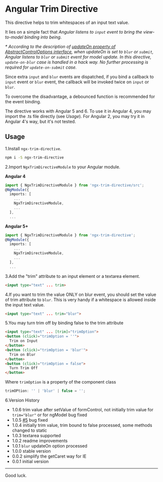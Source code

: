 # Angular Trim Directive

This directive helps to trim whitespaces of an input text value.

It lies on a simple fact that *Angular listens to `input` event to bring the view-to-model binding into being*.

_* According to the description of [updateOn property of AbstractControlOptions interface](https://angular.io/api/forms/AbstractControlOptions), when updateOn is set to `blur` or `submit`, Angular listens to `blur` or `submit` event for model update. In this directive, `update-on-blur` case is handled in a hack way. No further processing is required for `update-on-submit` case._

Since extra `input` and `blur` events are dispatched, if you bind a callback to `input` event or `blur` event, the callback will be invoked twice on `input` or `blur`.

To overcome the disadvantage, a debounced function is recommended for the event binding.

The directive works with Angular 5 and 6. To use it in Angular 4, you may import the .ts file directly (see *Usage*). For Angular 2, you may try it in Angular 4's way, but it's not tested.


## Usage

1.Install `ngx-trim-directive`.

```bash
npm i -S ngx-trim-directive
```

2.Import `NgxTrimDirectiveModule` to your Angular module.

**Angular 4**

```typescript
import { NgxTrimDirectiveModule } from 'ngx-trim-directive/src';
@NgModule({
  imports: [
    ...
    NgxTrimDirectiveModule,
    ...
  ],
  ...
```

**Angular 5+**

```typescript
import { NgxTrimDirectiveModule } from 'ngx-trim-directive';
@NgModule({
  imports: [
    ...
    NgxTrimDirectiveModule,
    ...
  ],
  ...
```

3.Add the "trim" attribute to an input element or a textarea element.

```html
<input type="text" ... trim>
```

4.If you want to trim the value ONLY on blur event, you should set the value of trim attribute to `blur`. This is very handy if a whitespace is allowed inside the input text value.

```html
<input type="text" ... trim="blur">
```

5.You may turn trim off by binding false to the trim attribute

```html
<input type="text" ... [trim]="trimOption">
<button (click)="trimOption = ''">
  Trim on Input
</button>
<button (click)="trimOption = 'blur'">
  Trim on Blur
</button>
<button (click)="trimOption = false">
  Turn Trim Off
</button>
```

Where `trimOption` is a property of the component class

```typescript
trimOPtion: '' | 'blur' | false = '';
```

6.Version History

* 1.0.6 trim value after setValue of formControl, not initially trim value for `trim="blur"` or for ngModel bug fixed
* 1.0.5 [#5](https://github.com/KingMario/packages/issues/5) bug fixed
* 1.0.4 initially trim value, trim bound to false processed, some methods changed to static
* 1.0.3 textarea supported
* 1.0.2 readme improvements
* 1.0.1 `blur` updateOn option processed
* 1.0.0 stable version
* 0.0.2 simplify the getCaret way for IE
* 0.0.1 initial version

---
Good luck.
